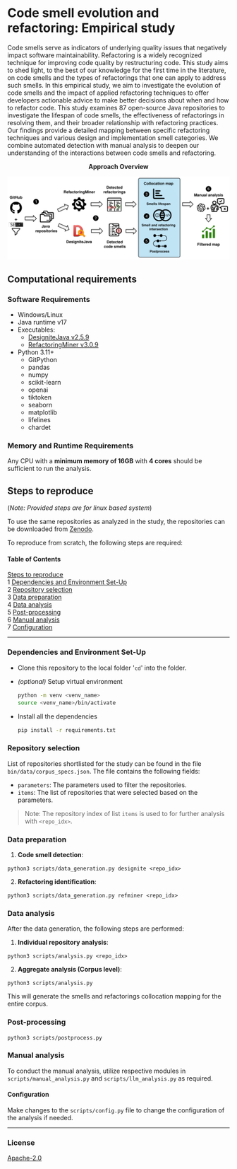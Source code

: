 # Code smell evolution and refactoring: Empirical study

Code smells serve as indicators of underlying quality issues that negatively impact software maintainability. Refactoring is a widely recognized technique for improving code quality by restructuring code. This study aims to shed light, to the best of our knowledge for the first time in the literature, on code smells and the types of refactorings that one can apply to address such smells. In this empirical study, we aim to investigate the evolution of code smells and the impact of applied refactoring techniques to offer developers actionable advice to make better decisions about when and how to refactor code. This study examines $87$ open-source Java repositories to investigate the lifespan of code smells, the effectiveness of refactorings in resolving them, and their broader relationship with refactoring practices. Our findings provide a detailed mapping between specific refactoring techniques and various design and implementation smell categories. We combine automated detection with manual analysis to deepen our understanding of the interactions between code smells and refactoring.

**<div style="text-align: center">Approach Overview</div>**

<img src="approach.png" alt="arch. diagram">

## Computational requirements

### Software Requirements

- Windows/Linux
- Java runtime v17
- Executables:
  - [DesigniteJava v2.5.9](bin/executables/DesigniteJava.jar)
  - [RefactoringMiner v3.0.9](bin/executables/RefactoringMiner-3.0.9/)
- Python 3.11+
  - GitPython
  - pandas
  - numpy
  - scikit-learn
  - openai
  - tiktoken
  - seaborn
  - matplotlib
  - lifelines
  - chardet

### Memory and Runtime Requirements

Any CPU with a **minimum memory of 16GB** with **4 cores** should be sufficient to run the analysis.

## Steps to reproduce

(_Note: Provided steps are for linux based system_)

To use the same repositories as analyzed in the study, the repositories can be downloaded from [Zenodo](https://zenodo.org/records/15285379).

To reproduce from scratch, the following steps are required:

#### Table of Contents

[Steps to reproduce](#steps-to-reproduce)  
 1 [Dependencies and Environment Set-Up](#dependencies-and-environment-set-up)  
 2 [Repository selection](#repository-selection)  
 3 [Data preparation](#data-preparation)  
 4 [Data analysis](#data-analysis)  
 5 [Post-processing](#post-processing)  
 6 [Manual analysis](#manual-analysis)  
 7 [Configuration](#configuration)

---

### Dependencies and Environment Set-Up

- Clone this repository to the local folder '`cd`' into the folder.

- _(optional)_ Setup virtual environment

  ```sh
  python -m venv <venv_name>
  source <venv_name>/bin/activate
  ```

- Install all the dependencies
  ```sh
  pip install -r requirements.txt
  ```

### Repository selection

List of repositories shortlisted for the study can be found in the file `bin/data/corpus_specs.json`. The file contains the following fields:

- `parameters`: The parameters used to filter the repositories.
- `items`: The list of repositories that were selected based on the parameters.

> Note: The repository index of list `items` is used to for further analysis with `<repo_idx>`.

### Data preparation

1. **Code smell detection**:

```
python3 scripts/data_generation.py designite <repo_idx>
```

2. **Refactoring identification**:

```
python3 scripts/data_generation.py refminer <repo_idx>
```

### Data analysis

After the data generation, the following steps are performed:

1. **Individual repository analysis**:

```
python3 scripts/analysis.py <repo_idx>
```

2. **Aggregate analysis (Corpus level)**:

```
python3 scripts/analysis.py
```

This will generate the smells and refactorings collocation mapping for the entire corpus.

### Post-processing

```
python3 scripts/postprocess.py
```

### Manual analysis

To conduct the manual analysis, utilize respective modules in `scripts/manual_analysis.py` and `scripts/llm_analysis.py` as required.

#### Configuration

Make changes to the `scripts/config.py` file to change the configuration of the analysis if needed.

---

### License

[Apache-2.0](https://github.com/SMART-Dal/extract-method-identification/blob/main/LICENSE)
